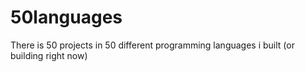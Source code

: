 # 50languages
There is 50 projects in 50 different programming languages i built (or building right now)
